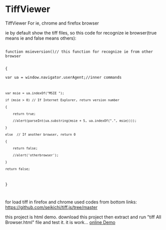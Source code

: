 # TiffViewer
TiffViewer For ie, chrome and firefox browser

ie by default show the tiff files, so this code for recognize ie browser(true means ie and false means others):  

<code>
function msieversion()// this function for recognize ie from other browser  

{  
    var ua = window.navigator.userAgent;//inner commands  
    
    var msie = ua.indexOf("MSIE ");  
    
    if (msie > 0) // If Internet Explorer, return version number  
    
    {
    
		return true;
		
        //alert(parseInt(ua.substring(msie + 5, ua.indexOf(".", msie))));
	
    }  
    
    else  // If another browser, return 0  
    
    {  
    
		return false;  
		
        //alert('otherbrowser');  
	
    }  
    
    return false;
    
} 

</code>  


for load tiff in firefox and chrome used codes from bottom links:
https://github.com/seikichi/tiff.js/tree/master

this project is  html demo. download this project then extract and run "tiff All Browser.html" file and test it. it is work...
<a href="https://rasouliali.github.io/TiffViewer/" >online Demo</a>
